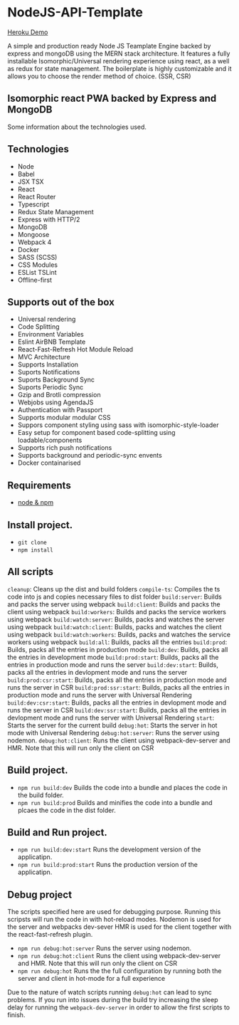 # NodeJS-API-Template

[Heroku Demo](https://node-react-api-template-engine.herokuapp.com/)

A simple and production ready Node JS Teamplate Engine backed by express and mongoDB using the
MERN stack architecture. It features a fully installable Isomorphic/Universal rendering experience using react, as
a well as redux for state management. The boilerplate is highly customizable and it allows
you to choose the render method of choice. (SSR, CSR)

## Isomorphic react PWA backed by Express and MongoDB

Some information about the technologies used.

## Technologies

* Node
* Babel
* JSX TSX
* React
* React Router
* Typescript
* Redux State Management
* Express with HTTP/2
* MongoDB
* Mongoose
* Webpack 4
* Docker
* SASS (SCSS)
* CSS Modules
* ESList TSLint
* Offline-first

## Supports out of the box

* Universal rendering
* Code Splitting
* Environment Variables
* Eslint AirBNB Template
* React-Fast-Refresh Hot Module Reload
* MVC Architecture
* Supports Installation
* Suports Notifications
* Suports Background Sync
* Suports Periodic Sync
* Gzip and Brotli compression
* Webjobs using AgendaJS
* Authentication with Passport
* Supports modular modular CSS
* Suppors component styling using sass with isomorphic-style-loader
* Easy setup for component based code-splitting using loadable/components
* Supports rich push notifications
* Supports background and periodic-sync envents
* Docker containarised

## Requirements

* [node & npm](https://nodejs.org/en/)

## Install project.

* `git clone `
* `npm install`


## All scripts

`cleanup`: Cleans up the dist and build folders
`compile-ts`: Compiles the ts code into js and copies necessary files to dist folder
`build:server`: Builds and packs the server using webpack
`build:client`:  Builds and packs the client using webpack
`build:workers`: Builds and packs the service workers using webpack
`build:watch:server`: Builds, packs and watches the server using webpack
`build:watch:client`: Builds, packs and watches the client using webpack
`build:watch:workers`: Builds, packs and watches the service workers using webpack
`build:all`: Builds, packs all the entries
`build:prod`: Builds, packs all the entries in production mode
`build:dev`: Builds, packs all the entries in development mode
`build:prod:start`: Builds, packs all the entries in production mode and runs the server
`build:dev:start`: Builds, packs all the entries in devlopment mode and runs the server 
`build:prod:csr:start`: Builds, packs all the entries in production mode and runs the server in CSR
`build:prod:ssr:start`: Builds, packs all the entries in production mode and runs the server with Universal Rendering
`build:dev:csr:start`: Builds, packs all the entries in devlopment mode and runs the server in CSR
`build:dev:ssr:start`: Builds, packs all the entries in devlopment mode and runs the server with Universal Rendering
`start`: Starts the server for the current build
`debug:hot`: Starts the server in hot mode with Universal Rendering
`debug:hot:server`: Runs the server using nodemon.
`debug:hot:client`: Runs the client using webpack-dev-server and HMR. Note that this will run only the client on CSR

## Build project.

* `npm run build:dev` Builds the code into a bundle and places the code in the build folder.
* `npm run build:prod` Builds and minifies the code into a bundle and plcaes the code in the dist folder.

## Build and Run project.

* `npm run build:dev:start` Runs the development version of the applicatipn.
* `npm run build:prod:start` Runs the production version of the applicatipn.

## Debug project

The scripts specified here are used for debugging purpose. Running this scripsts
will run the code in with hot-reload modes. Nodemon is used for the server and webpacks dev-sever HMR is used for
the client together with the react-fast-refresh plugin.

* `npm run debug:hot:server` Runs the server using nodemon.
* `npm run debug:hot:client` Runs the client using webpack-dev-server and HMR. Note that this will run only the client on CSR
* `npm run debug:hot` Runs the the full configuration by running both the server and client in hot-mode for a full experience

Due to the nature of watch scripts running `debug:hot` can lead to sync problems. If you run into issues during the build try increasing
the sleep delay for running the `webpack-dev-server` in order to allow the first scripts to finish.

